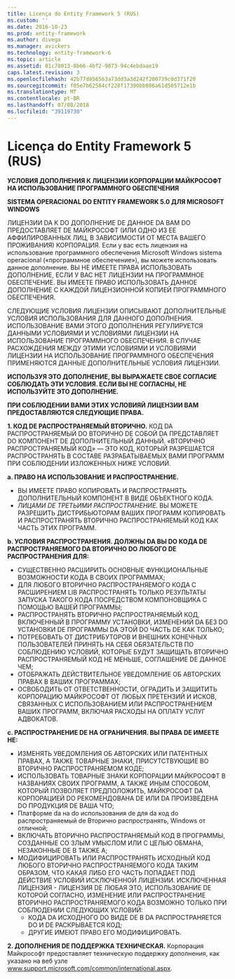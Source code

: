 ```yaml
---
title: Licença do Entity Framework 5 (RUS)
ms.custom: ''
ms.date: 2016-10-23
ms.prod: entity-framework
ms.author: divega
ms.manager: avickers
ms.technology: entity-framework-6
ms.topic: article
ms.assetid: 01c78013-8b66-4bf2-9873-94c4ebdaae19
caps.latest.revision: 3
ms.openlocfilehash: 42b77d856563a73dd3a3d242f200739c0d371f20
ms.sourcegitcommit: f05e7b62584cf228f17390bb086a61d505712e1b
ms.translationtype: MT
ms.contentlocale: pt-BR
ms.lasthandoff: 07/08/2018
ms.locfileid: "39119730"
---
```

# <a name="entity-framework-5-license-rus"></a>Licença do Entity Framework 5 (RUS)
**УСЛОВИЯ ДОПОЛНЕНИЯ К ЛИЦЕНЗИИ КОРПОРАЦИИ МАЙКРОСОФТ НА ИСПОЛЬЗОВАНИЕ ПРОГРАММНОГО ОБЕСПЕЧЕНИЯ**

**SISTEMA OPERACIONAL DO ENTITY FRAMEWORK 5.0 ДЛЯ MICROSOFT WINDOWS**

ЛИЦЕНЗИИ DA К DO ДОПОЛНЕНИЕ DE ДАННОЕ DA ВАМ DO ПРЕДОСТАВЛЯЕТ DE МАЙКРОСОФТ (ИЛИ ОДНО ИЗ ЕЕ АФФИЛИРОВАННЫХ ЛИЦ, В ЗАВИСИМОСТИ ОТ МЕСТА ВАШЕГО ПРОЖИВАНИЯ) КОРПОРАЦИЯ. Если у вас есть лицензия на использование программного обеспечения Microsoft Windows sistema operacional («программное обеспечение»), вы можете использовать данное дополнение. ВЫ НЕ ИМЕЕТЕ ПРАВА ИСПОЛЬЗОВАТЬ ДОПОЛНЕНИЕ, ЕСЛИ У ВАС НЕТ ЛИЦЕНЗИИ НА ПРОГРАММНОЕ ОБЕСПЕЧЕНИЕ. ВЫ ИМЕЕТЕ ПРАВО ИСПОЛЬЗОВАТЬ ДАННОЕ ДОПОЛНЕНИЕ С КАЖДОЙ ЛИЦЕНЗИОННОЙ КОПИЕЙ ПРОГРАММНОГО ОБЕСПЕЧЕНИЯ.

СЛЕДУЮЩИЕ УСЛОВИЯ ЛИЦЕНЗИИ ОПИСЫВАЮТ ДОПОЛНИТЕЛЬНЫЕ УСЛОВИЯ ИСПОЛЬЗОВАНИЯ ДЛЯ ДАННОГО ДОПОЛНЕНИЯ. ИСПОЛЬЗОВАНИЕ ВАМИ ЭТОГО ДОПОЛНЕНИЯ РЕГУЛИРУЕТСЯ ДАННЫМИ УСЛОВИЯМИ И УСЛОВИЯМИ ЛИЦЕНЗИИ НА ИСПОЛЬЗОВАНИЕ ПРОГРАММНОГО ОБЕСПЕЧЕНИЯ. В СЛУЧАЕ РАСХОЖДЕНИЯ МЕЖДУ ЭТИМИ УСЛОВИЯМИ И УСЛОВИЯМИ ЛИЦЕНЗИИ НА ИСПОЛЬЗОВАНИЕ ПРОГРАММНОГО ОБЕСПЕЧЕНИЯ ПРИМЕНЯЮТСЯ ДАННЫЕ ДОПОЛНИТЕЛЬНЫЕ УСЛОВИЯ ЛИЦЕНЗИИ.

**ИСПОЛЬЗУЯ ЭТО ДОПОЛНЕНИЕ, ВЫ ВЫРАЖАЕТЕ СВОЕ СОГЛАСИЕ СОБЛЮДАТЬ ЭТИ УСЛОВИЯ. ЕСЛИ ВЫ НЕ СОГЛАСНЫ, НЕ ИСПОЛЬЗУЙТЕ ЭТО ДОПОЛНЕНИЕ.**

**ПРИ СОБЛЮДЕНИИ ВАМИ ЭТИХ УСЛОВИЯЙ ЛИЦЕНЗИИ ВАМ ПРЕДОСТАВЛЯЮТСЯ СЛЕДУЮЩИЕ ПРАВА.**

**1. КОД DE РАСПРОСТРАНЯЕМЫЙ ВТОРИЧНО.** КОД DA РАСПРОСТРАНЯЕМЫЙ DO ВТОРИЧНО DE СОБОЙ DA ПРЕДСТАВЛЯЕТ DO КОМПОНЕНТ DE ДОПОЛНИТЕЛЬНЫЙ ДАННЫЙ. «ВТОРИЧНО РАСПРОСТРАНЯЕМЫЙ КОД» ― ЭТО КОД, КОТОРЫЙ РАЗРЕШАЕТСЯ РАСПРОСТРАНЯТЬ В СОСТАВЕ РАЗРАБАТЫВАЕМЫХ ВАМИ ПРОГРАММ ПРИ СОБЛЮДЕНИИ ИЗЛОЖЕННЫХ НИЖЕ УСЛОВИЙ.

**a. ПРАВО НА ИСПОЛЬЗОВАНИЕ И РАСПРОСТРАНЕНИЕ.**

-   ВЫ ИМЕЕТЕ ПРАВО КОПИРОВАТЬ И РАСПРОСТРАНЯТЬ ДОПОЛНИТЕЛЬНЫЙ КОМПОНЕНТ В ВИДЕ ОБЪЕКТНОГО КОДА.
-   *ЛИЦАМИ DE ТРЕТЬИМИ РАСПРОСТРАНЕНИЕ.* ВЫ МОЖЕТЕ РАЗРЕШИТЬ ДИСТРИБЬЮТОРАМ ВАШИХ ПРОГРАММ КОПИРОВАТЬ И РАСПРОСТРАНЯТЬ ВТОРИЧНО РАСПРОСТРАНЯЕМЫЙ КОД КАК ЧАСТЬ ЭТИХ ПРОГРАММ.

**b. УСЛОВИЯ РАСПРОСТРАНЕНИЯ. ДОЛЖНЫ DA ВЫ DO КОДА DE РАСПРОСТРАНЯЕМОГО DA ВТОРИЧНО DO ЛЮБОГО DE РАСПРОСТРАНЕНИЯ ДЛЯ:**

-   СУЩЕСТВЕННО РАСШИРИТЬ ОСНОВНЫЕ ФУНКЦИОНАЛЬНЫЕ ВОЗМОЖНОСТИ КОДА В СВОИХ ПРОГРАММАХ;
-   ДЛЯ ЛЮБОГО ВТОРИЧНО РАСПРОСТРАНЯЕМОГО КОДА С РАСШИРЕНИЕМ LIB РАСПРОСТРАНЯТЬ ТОЛЬКО РЕЗУЛЬТАТЫ ЗАПУСКА ТАКОГО КОДА ПОСРЕДСТВОМ КОМПОНОВЩИКА С ПОМОЩЬЮ ВАШЕЙ ПРОГРАММЫ;
-   РАСПРОСТРАНЯТЬ ВТОРИЧНО РАСПРОСТРАНЯЕМЫЙ КОД, ВКЛЮЧЕННЫЙ В ПРОГРАММУ УСТАНОВКИ, ИЗМЕНЕНИЙ DA БЕЗ DO УСТАНОВКИ DE ПРОГРАММЫ DA ЭТОЙ DO ЧАСТЬ DE КАК ТОЛЬКО;
-   ПОТРЕБОВАТЬ ОТ ДИСТРИБУТОРОВ И ВНЕШНИХ КОНЕЧНЫХ ПОЛЬЗОВАТЕЛЕЙ ПРИНЯТЬ НА СЕБЯ ОБЯЗАТЕЛЬСТВ ПО СОБЛЮДЕНИЮ УСЛОВИЙ, КОТОРЫЕ БУДУТ ЗАЩИЩАТЬ ВТОРИЧНО РАСПРОСТРАНЯЕМЫЙ КОД НЕ МЕНЬШЕ, СОГЛАШЕНИЕ DE ДАННОЕ ЧЕМ;
-   ОТОБРАЖАТЬ ДЕЙСТВИТЕЛЬНОЕ УВЕДОМЛЕНИЕ ОБ АВТОРСКИХ ПРАВАХ В ВАШИХ ПРОГРАММАХ;
-   ОСВОБОДИТЬ ОТ ОТВЕТСТВЕННОСТИ, ОГРАДИТЬ И ЗАЩИТИТЬ КОРПОРАЦИЮ МАЙКРОСОФТ ОТ ЛЮБЫХ ПРЕТЕНЗИЙ И ИСКОВ, СВЯЗАННЫХ С ИСПОЛЬЗОВАНИЕМ ИЛИ РАСПРОСТРАНЕНИЕМ ВАШИХ ПРОГРАММ, ВКЛЮЧАЯ РАСХОДЫ НА ОПЛАТУ УСЛУГ АДВОКАТОВ.

**c. РАСПРОСТРАНЕНИЕ DE НА ОГРАНИЧЕНИЯ. ВЫ ПРАВА DE ИМЕЕТЕ НЕ:**

-   ИЗМЕНЯТЬ УВЕДОМЛЕНИЯ ОБ АВТОРСКИХ ИЛИ ПАТЕНТНЫХ ПРАВАХ, А ТАКЖЕ ТОВАРНЫЕ ЗНАКИ, ПРИСУТСТВУЮЩИЕ ВО ВТОРИЧНО РАСПРОСТРАНЯЕМОМ КОДЕ;
-   ИСПОЛЬЗОВАТЬ ТОВАРНЫЕ ЗНАКИ КОРПОРАЦИИ МАЙКРОСОФТ В НАЗВАНИЯХ СВОИХ ПРОГРАММ, А ТАКЖЕ ИНЫМ СПОСОБОМ, КОТОРЫЙ ПОЗВОЛЯЕТ ПРЕДПОЛОЖИТЬ, МАЙКРОСОФТ DA КОРПОРАЦИЕЙ DO РЕКОМЕНДОВАНА DE ИЛИ DA ПРОИЗВЕДЕНА DO ПРОДУКЦИЯ DE ВАША ЧТО;
-   Платформе da на do использования de для da код do распространяемый de Вторично распространять, Windows от отличной;
-   ВКЛЮЧАТЬ ВТОРИЧНО РАСПРОСТРАНЯЕМЫЙ КОД В ПРОГРАММЫ, СОЗДАННЫЕ СО ЗЛЫМ УМЫСЛОМ ИЛИ С ЦЕЛЬЮ ОБМАНА, НЕЗАКОННЫЕ DE В ТАКЖЕ А;
-   МОДИФИЦИРОВАТЬ ИЛИ РАСПРОСТРАНЯТЬ ИСХОДНЫЙ КОД ЛЮБОГО ВТОРИЧНО РАСПРОСТРАНЯЕМОГО КОДА ТАКИМ ОБРАЗОМ, ЧТО КАКАЯ ЛИБО ЕГО ЧАСТЬ ПОПАДАЕТ ПОД ДЕЙСТВИЕ УСЛОВИЙ ИСКЛЮЧЕННОЙ ЛИЦЕНЗИИ. ИСКЛЮЧЕННАЯ ЛИЦЕНЗИЯ - ЛИЦЕНЗИЯ DE ЛЮБАЯ ЭТО, ИСПОЛЬЗОВАНИЕ DE КОТОРОЙ СОГЛАСНО, ИЗМЕНЕНИЕ ИЛИ РАСПРОСТРАНЕНИЕ ВТОРИЧНО РАСПРОСТРАНЯЕМОГО КОДА ВОЗМОЖНО ТОЛЬКО ПРИ СОБЛЮДЕНИИ СЛЕДУЮЩИХ УСЛОВИЙ:
    -   КОДА DA ИСХОДНОГО DO ВИДЕ DE В DA РАСПРОСТРАНЯЕТСЯ DO И DE РАСКРЫВАЕТСЯ КОД;
    -   ДРУГИЕ ИМЕЮТ ПРАВО ЕГО МОДИФИЦИРОВАТЬ.

**2. ДОПОЛНЕНИЯ DE ПОДДЕРЖКА ТЕХНИЧЕСКАЯ.** Корпорация Майкрософт предоставляет техническую поддержку дополнения, как указано на веб узле www.support.microsoft.com/common/international.aspx.

